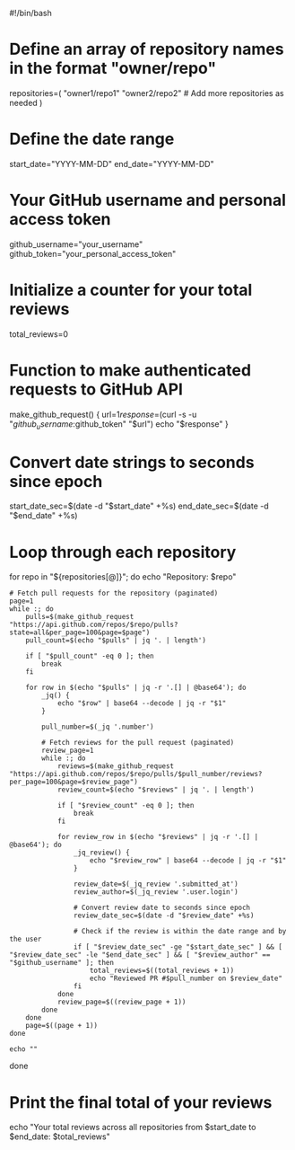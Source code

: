 #!/bin/bash

# Define an array of repository names in the format "owner/repo"
repositories=(
    "owner1/repo1"
    "owner2/repo2"
    # Add more repositories as needed
)

# Define the date range
start_date="YYYY-MM-DD"
end_date="YYYY-MM-DD"

# Your GitHub username and personal access token
github_username="your_username"
github_token="your_personal_access_token"

# Initialize a counter for your total reviews
total_reviews=0

# Function to make authenticated requests to GitHub API
make_github_request() {
    url=$1
    response=$(curl -s -u "$github_username:$github_token" "$url")
    echo "$response"
}

# Convert date strings to seconds since epoch
start_date_sec=$(date -d "$start_date" +%s)
end_date_sec=$(date -d "$end_date" +%s)

# Loop through each repository
for repo in "${repositories[@]}"; do
    echo "Repository: $repo"
    
    # Fetch pull requests for the repository (paginated)
    page=1
    while :; do
        pulls=$(make_github_request "https://api.github.com/repos/$repo/pulls?state=all&per_page=100&page=$page")
        pull_count=$(echo "$pulls" | jq '. | length')
        
        if [ "$pull_count" -eq 0 ]; then
            break
        fi
        
        for row in $(echo "$pulls" | jq -r '.[] | @base64'); do
            _jq() {
                echo "$row" | base64 --decode | jq -r "$1"
            }
            
            pull_number=$(_jq '.number')
            
            # Fetch reviews for the pull request (paginated)
            review_page=1
            while :; do
                reviews=$(make_github_request "https://api.github.com/repos/$repo/pulls/$pull_number/reviews?per_page=100&page=$review_page")
                review_count=$(echo "$reviews" | jq '. | length')
                
                if [ "$review_count" -eq 0 ]; then
                    break
                fi
                
                for review_row in $(echo "$reviews" | jq -r '.[] | @base64'); do
                    _jq_review() {
                        echo "$review_row" | base64 --decode | jq -r "$1"
                    }
                    
                    review_date=$(_jq_review '.submitted_at')
                    review_author=$(_jq_review '.user.login')
                    
                    # Convert review date to seconds since epoch
                    review_date_sec=$(date -d "$review_date" +%s)
                    
                    # Check if the review is within the date range and by the user
                    if [ "$review_date_sec" -ge "$start_date_sec" ] && [ "$review_date_sec" -le "$end_date_sec" ] && [ "$review_author" == "$github_username" ]; then
                        total_reviews=$((total_reviews + 1))
                        echo "Reviewed PR #$pull_number on $review_date"
                    fi
                done
                review_page=$((review_page + 1))
            done
        done
        page=$((page + 1))
    done
    
    echo ""
done

# Print the final total of your reviews
echo "Your total reviews across all repositories from $start_date to $end_date: $total_reviews"
